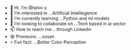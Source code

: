 - 👋 Hi, I’m @Ishvi-s
- 👀 I’m interested in ...Artificial Intelliegence
- 🌱 I’m currently learning ...Python and ml models
- 💞️ I’m looking to collaborate on ...Tech based in ai sector
- 📫 How to reach me ...through Linkedin
- 😄 Pronouns: ...susan
- ⚡ Fun fact: ...Better Color Perception

<!---
Ishvi-s/Ishvi-s is a ✨ special ✨ repository because its `README.md` (this file) appears on your GitHub profile.
You can click the Preview link to take a look at your changes.
--->
